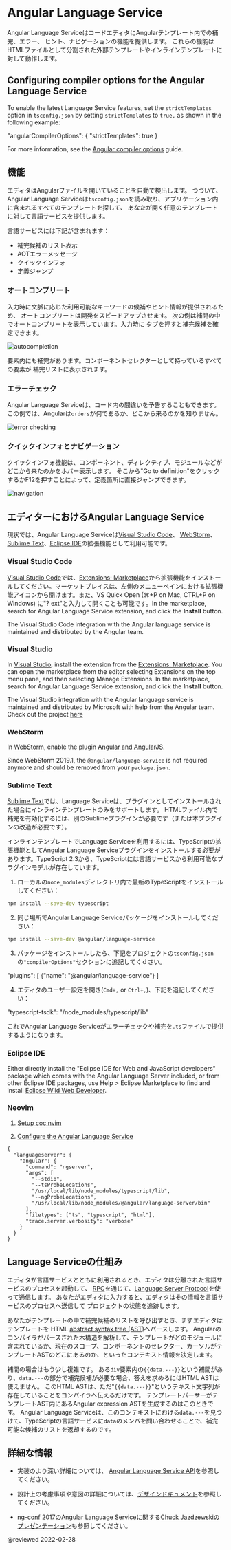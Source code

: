# Angular Language Service

Angular Language ServiceはコードエディタにAngularテンプレート内での補完、エラー、
ヒント、ナビゲーションの機能を提供します。
これらの機能はHTMLファイルとして分割された外部テンプレートやインラインテンプレートに対して動作します。

## Configuring compiler options for the Angular Language Service

To enable the latest Language Service features, set the `strictTemplates` option in `tsconfig.json` by setting `strictTemplates` to `true,` as shown in the following example:

<code-example language="json">

  "angularCompilerOptions": {
    "strictTemplates": true
  }

</code-example>

For more information, see the [Angular compiler options](guide/angular-compiler-options) guide.

## 機能

エディタはAngularファイルを開いていることを自動で検出します。
つづいて、Angular Language Serviceは`tsconfig.json`を読み取り、アプリケーション内に含まれるすべてのテンプレートを探して、
あなたが開く任意のテンプレートに対して言語サービスを提供します。

言語サービスには下記が含まれます：

* 補完候補のリスト表示
* AOTエラーメッセージ
* クイックインフォ
* 定義ジャンプ


### オートコンプリート

入力時に文脈に応じた利用可能なキーワードの候補やヒント情報が提供されるため、
オートコンプリートは開発をスピードアップさせます。
次の例は補間の中でオートコンプリートを表示しています。入力時に
タブを押すと補完候補を確定できます。

<div class="lightbox">
  <img src="generated/images/guide/language-service/language-completion.gif" alt="autocompletion">
</div>

要素内にも補完があります。コンポーネントセレクターとして持っているすべての要素が
補完リストに表示されます。

### エラーチェック

Angular Language Serviceは、コード内の間違いを予告することもできます。
この例では、Angularは`orders`が何であるか、どこから来るのかを知りません。 

<div class="lightbox">
  <img src="generated/images/guide/language-service/language-error.gif" alt="error checking">
</div>

### クイックインフォとナビゲーション

クイックインフォ機能は、コンポーネント、ディレクティブ、モジュールなどがどこから来たのかをホバー表示します。
そこから"Go to definition"をクリックするかF12を押すことによって、定義箇所に直接ジャンプできます。

<div class="lightbox">
  <img src="generated/images/guide/language-service/language-navigation.gif" alt="navigation">
</div>


## エディターにおけるAngular Language Service

現状では、Angular Language Serviceは[Visual Studio Code](https://code.visualstudio.com/)、
[WebStorm](https://www.jetbrains.com/webstorm)、[Sublime Text](https://www.sublimetext.com/)、[Eclipse IDE](https://www.eclipse.org/eclipseide/)の拡張機能として利用可能です。

### Visual Studio Code

[Visual Studio Code](https://code.visualstudio.com/)では、[Extensions: Marketplace](https://marketplace.visualstudio.com/items?itemName=Angular.ng-template)から拡張機能をインストールしてください。マーケットプレイスは、左側のメニューペインにおける拡張機能アイコンから開けます。また、VS Quick Open (⌘+P on Mac, CTRL+P on Windows) に"? ext"と入力して開くことも可能です。In the marketplace, search for Angular Language Service extension, and click the **Install** button.

The Visual Studio Code integration with the Angular language service is maintained and distributed by the Angular team.

### Visual Studio

In [Visual Studio](https://visualstudio.microsoft.com/), install the extension from the [Extensions: Marketplace](https://marketplace.visualstudio.com/items?itemName=TypeScriptTeam.AngularLanguageService). You can open the marketplace from the editor selecting Extensions on the top menu pane, and then selecting Manage Extensions. In the marketplace, search for Angular Language Service extension, and click the **Install** button.

The Visual Studio integration with the Angular language service is maintained and distributed by Microsoft with help from the Angular team. Check out the project [here](https://github.com/microsoft/vs-ng-language-service)

### WebStorm

In [WebStorm](https://www.jetbrains.com/webstorm/), enable the plugin [Angular and AngularJS](https://plugins.jetbrains.com/plugin/6971-angular-and-angularjs).

Since WebStorm 2019.1, the `@angular/language-service` is not required anymore and should be removed from your `package.json`.

### Sublime Text

[Sublime Text](https://www.sublimetext.com/)では、Language Serviceは、プラグインとしてインストールされた場合にインラインテンプレートのみをサポートします。
HTMLファイル内で補完を有効化するには、別のSublimeプラグインが必要です（または本プラグインの改造が必要です）。

インラインテンプレートでLanguage Serviceを利用するには、TypeScriptの拡張機能としてAngular Language Serviceプラグインをインストールする必要があります。TypeScript 2.3から、TypeScriptには言語サービスから利用可能なプラグインモデルが存在しています。

1. ローカルの`node_modules`ディレクトリ内で最新のTypeScriptをインストールしてください：

```sh
npm install --save-dev typescript
```

2. 同じ場所でAngular Language Serviceパッケージをインストールしてください：

```sh
npm install --save-dev @angular/language-service
```

3. パッケージをインストールしたら、下記をプロジェクトの`tsconfig.json`の`"compilerOptions"`セクションに追記してくｄさい。

<code-example language="json" header="tsconfig.json">
  "plugins": [
      {"name": "@angular/language-service"}
  ]
</code-example>

4. エディタのユーザー設定を開き(`Cmd+,` or `Ctrl+,`)、下記を追記してください：

<code-example language="json" header="Sublime Text user preferences">
"typescript-tsdk": "<path to your folder>/node_modules/typescript/lib"
</code-example>

これでAngular Language Serviceがエラーチェックや補完を`.ts`ファイルで提供するようになります。

### Eclipse IDE

Either directly install the "Eclipse IDE for Web and JavaScript developers" package which comes with the Angular Language Server included, or from other Eclipse IDE packages, use Help > Eclipse Marketplace to find and install [Eclipse Wild Web Developer](https://marketplace.eclipse.org/content/wild-web-developer-html-css-javascript-typescript-nodejs-angular-json-yaml-kubernetes-xml).

### Neovim

1. [Setup coc.nvim](https://github.com/neoclide/coc.nvim)

2. [Configure the Angular Language Service](https://github.com/iamcco/coc-angular/issues/70#issuecomment-1616340751)

```
{
  "languageserver": {
    "angular": {
      "command": "ngserver",
      "args": [
        "--stdio",
        "--tsProbeLocations",
        "/usr/local/lib/node_modules/typescript/lib",
        "--ngProbeLocations",
        "/usr/local/lib/node_modules/@angular/language-server/bin"
      ],
      "filetypes": ["ts", "typescript", "html"],
      "trace.server.verbosity": "verbose"
    }
  }
}
```

## Language Serviceの仕組み

エディタが言語サービスとともに利用されるとき、エディタは分離された言語サービスのプロセスを起動して、
[RPC](https://en.wikipedia.org/wiki/Remote_procedure_call)を通じて、[Language Server Protocol](https://microsoft.github.io/language-server-protocol/)を使って通信します。
あなたがエディタに入力すると、エディタはその情報を言語サービスのプロセスへ送信して
プロジェクトの状態を追跡します。

あなたがテンプレートの中で補完候補のリストを呼び出すとき、まずエディタはテンプレートを
HTML [abstract syntax tree (AST)](https://en.wikipedia.org/wiki/Abstract_syntax_tree)へパースします。
Angularのコンパイラがパースされた木構造を解析して、テンプレートがどのモジュールに含まれているか、現在のスコープ、コンポーネントのセレクター、カーソルがテンプレートASTのどこにあるのか、といったコンテキスト情報を決定します。

補間の場合はもう少し複雑です。
ある`div`要素内の`{{data.---}}`という補間があり、`data.---`の部分で補完候補が必要な場合、答えを求めるにはHTML ASTは使えません。
このHTML ASTは、ただ"`{{data.---}}`"というテキスト文字列が存在していることをコンパイラへ伝えるだけです。
テンプレートパーサーがテンプレートAST内にあるAngular expression ASTを生成するのはこのときです。
Angular Language Serviceは、このコンテキストにおける`data.---`を見つけて、TypeScriptの言語サービスに`data`のメンバを問い合わせることで、補完可能な候補のリストを返却するのです。

## 詳細な情報

* 実装のより深い詳細については、
[Angular Language Service API](https://github.com/angular/angular/blob/main/packages/language-service/src/types.ts)を参照してください。

* 設計上の考慮事項や意図の詳細については、[デザインドキュメント](https://github.com/angular/vscode-ng-language-service/wiki/Design)を参照してください。

* [ng-conf](https://www.ng-conf.org/) 2017のAngular Language Serviceに関する[Chuck Jazdzewskiのプレゼンテーション](https://www.youtube.com/watch?v=ez3R0Gi4z5A&t=368s)も参照してください。

<!-- links -->

<!-- external links -->

<!-- end links -->

@reviewed 2022-02-28